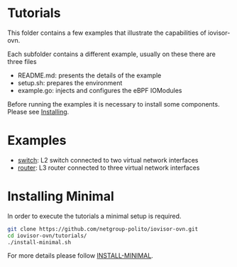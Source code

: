 # Tutorials

This folder contains a few examples that illustrate the capabilities of
iovisor-ovn.

Each subfolder contains a different example, usually on these there are three files

* README.md: presents the details of the example
* setup.sh: prepares the environment
* example.go: injects and configures the eBPF IOModules

Before running the examples it is necessary to install some components.
Please see [Installing](#installing).

# Examples
* [switch](/switch/): L2 switch connected to two virtual network interfaces
* [router](/router/): L3 router connected to three virtual network interfaces

# Installing Minimal

In order to execute the tutorials a minimal setup is required.

```bash
git clone https://github.com/netgroup-polito/iovisor-ovn.git
cd iovisor-ovn/tutorials/
./install-minimal.sh
```

For more details please follow [INSTALL-MINIMAL](INSTALL-MINIMAL.md).
